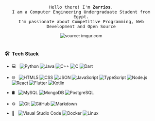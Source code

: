 
<p align="center">
  <br>
<samp>
    Hello there! I'm <b>Zarrios</b>.
    <br>I am a Computer Engineering Undergraduate Student from Egypt.<br>
    I'm passionate about Competitive Programming, Web Development and Open Source 
</samp>

</br>

<div style="text-align:center">
<img style="user-select: none;" src="https://i.imgur.com/ei77cuZ.gif" title="source: imgur.com"></a>
</div>

</br>

<h3> 🛠 &nbsp;Tech Stack</h3>

- 💻 &nbsp;
  ![Python](https://img.shields.io/badge/Python-FFD43B?style=for-the-badge&logo=python&logoColor=blue)
  ![Java](https://img.shields.io/badge/Java-ED8B00?style=for-the-badge&logo=java&logoColor=white)
  ![C++](https://img.shields.io/badge/C%2B%2B-00599C?style=for-the-badge&logo=c%2B%2B&logoColor=white)
  ![C](https://img.shields.io/badge/C-00599C?style=for-the-badge&logo=c&logoColor=white)
  ![Dart](https://img.shields.io/badge/Dart-0175C2?style=for-the-badge&logo=dart&logoColor=white)
- 🌐 &nbsp;
  ![HTML5](https://img.shields.io/badge/HTML5-E34F26?style=for-the-badge&logo=html5&logoColor=white)
  ![CSS](https://img.shields.io/badge/CSS5-1572B6?style=for-the-badge&logo=css3&logoColor=white)
  ![JSON](https://img.shields.io/badge/json-5E5C5C?style=for-the-badge&logo=json&logoColor=white)
  ![JavaScript](https://img.shields.io/badge/JavaScript-323330?style=for-the-badge&logo=javascript&logoColor=F7DF1E)
  ![TypeScript](https://img.shields.io/badge/TypeScript-007ACC?style=for-the-badge&logo=typescript&logoColor=white)
  ![Node.js](https://img.shields.io/badge/Node.js-339933?style=for-the-badge&logo=nodedotjs&logoColor=white)
  ![React](https://img.shields.io/badge/React-20232A?style=for-the-badge&logo=react&logoColor=61DAFB)
  ![Flutter](https://img.shields.io/badge/Flutter-02569B?style=for-the-badge&logo=flutter&logoColor=white)
  ![Kotlin](https://img.shields.io/badge/Kotlin-0095D5?&style=for-the-badge&logo=kotlin&logoColor=white)
- 🛢 &nbsp;
  ![MySQL](https://img.shields.io/badge/MySQL-005C84?style=for-the-badge&logo=mysql&logoColor=white)
  ![MongoDB](https://img.shields.io/badge/MongoDB-4EA94B?style=for-the-badge&logo=mongodb&logoColor=white)
  ![PostgreSQL](https://img.shields.io/badge/PostgreSQL-316192?style=for-the-badge&logo=postgresql&logoColor=white)
- ⚙️ &nbsp;
  ![Git](https://img.shields.io/badge/-Git-333333?style=flat&logo=git)
  ![GitHub](https://img.shields.io/badge/-GitHub-333333?style=flat&logo=github)
  ![Markdown](https://img.shields.io/badge/-Markdown-333333?style=flat&logo=markdown)

- 🔧 &nbsp;
  ![Visual Studio Code](https://img.shields.io/badge/-Visual%20Studio%20Code-333333?style=flat&logo=visual-studio-code&logoColor=007ACC)
  ![Docker](https://img.shields.io/badge/-Docker-333333?style=flat&logo=Docker&logoColor=007ACC)
  ![Linux](https://img.shields.io/badge/-Linux-333333?style=flat&logo=Linux&logoColor=007ACC)
